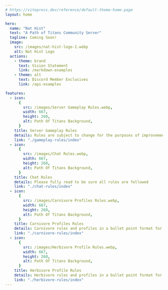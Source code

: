 ```yaml
---
# https://vitepress.dev/reference/default-theme-home-page
layout: home

hero:
  name: "Nat Hist"
  text: "A Path of Titans Community Server"
  tagline: Coming Soon!
  image:
    src: /images/nat-hist-logo-2.webp
    alt: Nat Hist Logo
  actions:
    - theme: brand
      text: Vision Statement
      link: /markdown-examples
    - theme: alt
      text: Discord Member Exclusives
      link: /api-examples

features:
  - icon:
      {
        src: /images/Server Gameplay Rules.webp,
        width: 667,
        height: 260,
        alt: Path Of Titans Background,
      }
    title: Server Gameplay Rules
    details: Rules are subject to change for the purposes of improvements or clarification.
    link: "./gameplay-rules/index"
  - icon:
      {
        src: /images/Chat Rules.webp,
        width: 667,
        height: 260,
        alt: Path Of Titans Background,
      }
    title: Chat Rules
    details: Please fully read to be sure all rules are followed
    link: "./chat-rules/index"
  - icon:
      {
        src: /images/Carnivore Profiles Rules.webp,
        width: 667,
        height: 260,
        alt: Path Of Titans Background,
      }
    title: Carnivore Profiles Rules
    details: Carnivore rules and profiles in a bullet point format for easier reference.
    link: "./carnivore-rules/index"
  - icon:
      {
        src: /images/Herbivore Profile Rules.webp,
        width: 667,
        height: 260,
        alt: Path Of Titans Background,
      }
    title: Herbivore Profile Rules
    details: Herbivore rules and profiles in a bullet point format for easier reference.
    link: "./herbivore-rules/index"
---
```


